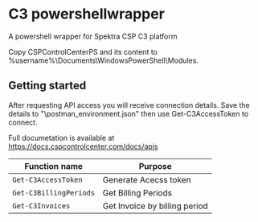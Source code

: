 # C3 powershellwrapper
A powershell wrapper for Spektra CSP C3 platform

Copy CSPControlCenterPS and its content to %username%\Documents\WindowsPowerShell\Modules.

## Getting started
After requesting API access you will receive connection details. Save the details to "<module path>\postman_environment.json" then use Get-C3AccessToken to connect.

Full documetation is available at
https://docs.cspcontrolcenter.com/docs/apis

|Function name|Purpose|
|-|-|
|`Get-C3AccessToken`|Generate Acecss token|
|`Get-C3BillingPeriods`|Get Billing Periods|
|`Get-C3Invoices`|Get Invoice by billing period|